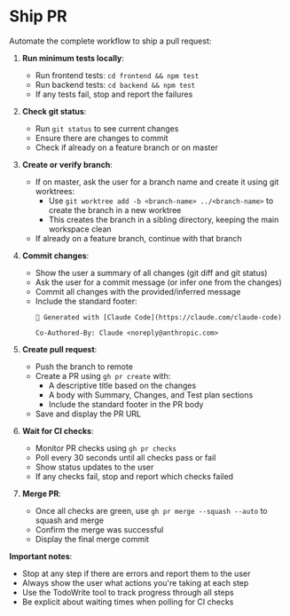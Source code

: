 # Ship PR

Automate the complete workflow to ship a pull request:

1. **Run minimum tests locally**:
   - Run frontend tests: `cd frontend && npm test`
   - Run backend tests: `cd backend && npm test`
   - If any tests fail, stop and report the failures

2. **Check git status**:
   - Run `git status` to see current changes
   - Ensure there are changes to commit
   - Check if already on a feature branch or on master

3. **Create or verify branch**:
   - If on master, ask the user for a branch name and create it using git worktrees:
     - Use `git worktree add -b <branch-name> ../<branch-name>` to create the branch in a new worktree
     - This creates the branch in a sibling directory, keeping the main workspace clean
   - If already on a feature branch, continue with that branch

4. **Commit changes**:
   - Show the user a summary of all changes (git diff and git status)
   - Ask the user for a commit message (or infer one from the changes)
   - Commit all changes with the provided/inferred message
   - Include the standard footer:
     ```
     🤖 Generated with [Claude Code](https://claude.com/claude-code)

     Co-Authored-By: Claude <noreply@anthropic.com>
     ```

5. **Create pull request**:
   - Push the branch to remote
   - Create a PR using `gh pr create` with:
     - A descriptive title based on the changes
     - A body with Summary, Changes, and Test plan sections
     - Include the standard footer in the PR body
   - Save and display the PR URL

6. **Wait for CI checks**:
   - Monitor PR checks using `gh pr checks`
   - Poll every 30 seconds until all checks pass or fail
   - Show status updates to the user
   - If any checks fail, stop and report which checks failed

7. **Merge PR**:
   - Once all checks are green, use `gh pr merge --squash --auto` to squash and merge
   - Confirm the merge was successful
   - Display the final merge commit

**Important notes**:
- Stop at any step if there are errors and report them to the user
- Always show the user what actions you're taking at each step
- Use the TodoWrite tool to track progress through all steps
- Be explicit about waiting times when polling for CI checks
